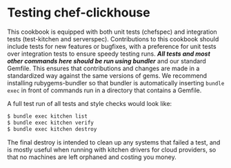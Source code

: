 Testing chef-clickhouse
======================================

This cookbook is equipped with both unit tests (chefspec) and integration tests
(test-kitchen and serverspec). Contributions to this cookbook should include tests
for new features or bugfixes, with a preference for unit tests over integration
tests to ensure speedy testing runs. ***All tests and most other commands here
should be run using bundler*** and our standard Gemfile. This ensures that
contributions and changes are made in a standardized way against the same
versions of gems. We recommend installing rubygems-bundler so that bundler is
automatically inserting `bundle exec` in front of commands run in a directory
that contains a Gemfile.

A full test run of all tests and style checks would look like:

```bash
$ bundle exec kitchen list
$ bundle exec kitchen verify
$ bundle exec kitchen destroy
```

The final destroy is intended to clean up any systems that failed a test, and is
mostly useful when running with kitchen drivers for cloud providers, so that no
machines are left orphaned and costing you money.
